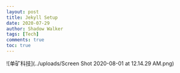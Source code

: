 ```yaml
---
layout: post
title: Jekyll Setup
date: 2020-07-29
author: Shadow Walker
tags: [Tech]
comments: true
toc: true
---
```


![单矿科技](../uploads/Screen Shot 2020-08-01 at 12.14.29 AM.png)